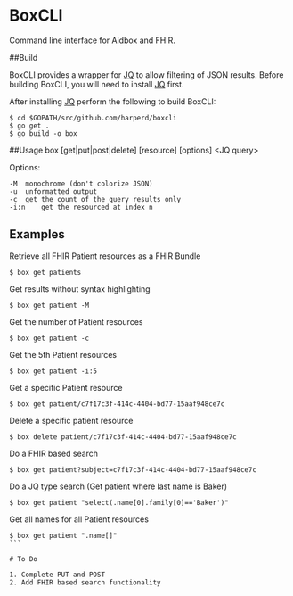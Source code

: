 # BoxCLI
Command line interface for Aidbox and FHIR.

##Build

BoxCLI provides a wrapper for [JQ](https://stedolan.github.io/jq/) to allow filtering of JSON results.
Before building BoxCLI, you will need to install [JQ](https://stedolan.github.io/jq/) first.

After installing [JQ](https://stedolan.github.io/jq/) perform the following to build BoxCLI:

```$xslt
$ cd $GOPATH/src/github.com/harperd/boxcli 
$ go get .
$ go build -o box
```

##Usage
box [get|put|post|delete] [resource] [options] \<JQ query\>

Options:

	-M	monochrome (don't colorize JSON)
	-u	unformatted output
	-c	get the count of the query results only
	-i:n	get the resourced at index n
	
## Examples

Retrieve all FHIR Patient resources as a FHIR Bundle
```$xslt
$ box get patients
```
Get results without syntax highlighting
```$xslt
$ box get patient -M
```
Get the number of Patient resources
```$xslt
$ box get patient -c
```
Get the 5th Patient resources
```$xslt
$ box get patient -i:5
```
Get a specific Patient resource
```$xslt
$ box get patient/c7f17c3f-414c-4404-bd77-15aaf948ce7c
```
Delete a specific patient resource
```$xslt
$ box delete patient/c7f17c3f-414c-4404-bd77-15aaf948ce7c
```
Do a FHIR based search
```$xslt
$ box get patient?subject=c7f17c3f-414c-4404-bd77-15aaf948ce7c
```
Do a JQ type search (Get patient where last name is Baker)
```$xslt
$ box get patient "select(.name[0].family[0]=='Baker')"
```
Get all names for all Patient resources
````$xslt
$ box get patient ".name[]"
```
	
# To Do

1. Complete PUT and POST
2. Add FHIR based search functionality